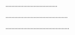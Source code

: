 ...................................













..........................................








...........................................
